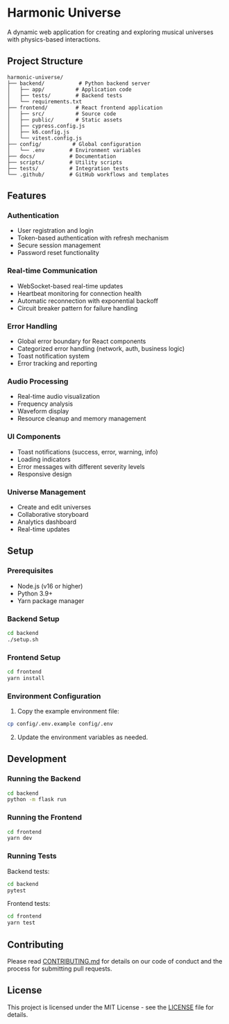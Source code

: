 # Harmonic Universe

A dynamic web application for creating and exploring musical universes with physics-based interactions.

## Project Structure

```
harmonic-universe/
├── backend/           # Python backend server
│   ├── app/          # Application code
│   ├── tests/        # Backend tests
│   └── requirements.txt
├── frontend/         # React frontend application
│   ├── src/          # Source code
│   ├── public/       # Static assets
│   ├── cypress.config.js
│   ├── k6.config.js
│   └── vitest.config.js
├── config/          # Global configuration
│   └── .env        # Environment variables
├── docs/           # Documentation
├── scripts/        # Utility scripts
├── tests/          # Integration tests
└── .github/        # GitHub workflows and templates
```

## Features

### Authentication

- User registration and login
- Token-based authentication with refresh mechanism
- Secure session management
- Password reset functionality

### Real-time Communication

- WebSocket-based real-time updates
- Heartbeat monitoring for connection health
- Automatic reconnection with exponential backoff
- Circuit breaker pattern for failure handling

### Error Handling

- Global error boundary for React components
- Categorized error handling (network, auth, business logic)
- Toast notification system
- Error tracking and reporting

### Audio Processing

- Real-time audio visualization
- Frequency analysis
- Waveform display
- Resource cleanup and memory management

### UI Components

- Toast notifications (success, error, warning, info)
- Loading indicators
- Error messages with different severity levels
- Responsive design

### Universe Management

- Create and edit universes
- Collaborative storyboard
- Analytics dashboard
- Real-time updates

## Setup

### Prerequisites

- Node.js (v16 or higher)
- Python 3.9+
- Yarn package manager

### Backend Setup

```bash
cd backend
./setup.sh
```

### Frontend Setup

```bash
cd frontend
yarn install
```

### Environment Configuration

1. Copy the example environment file:

```bash
cp config/.env.example config/.env
```

2. Update the environment variables as needed.

## Development

### Running the Backend

```bash
cd backend
python -m flask run
```

### Running the Frontend

```bash
cd frontend
yarn dev
```

### Running Tests

Backend tests:

```bash
cd backend
pytest
```

Frontend tests:

```bash
cd frontend
yarn test
```

## Contributing

Please read [CONTRIBUTING.md](docs/CONTRIBUTING.md) for details on our code of conduct and the process for submitting pull requests.

## License

This project is licensed under the MIT License - see the [LICENSE](LICENSE) file for details.
